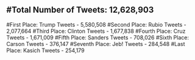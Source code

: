 #Total Number of Tweets: 12,628,903 
---
#First Place: Trump Tweets - 5,580,508
#Second Place: Rubio Tweets - 2,077,664
#Third Place: Clinton Tweets - 1,677,838
#Fourth Place: Cruz Tweets - 1,671,009
#Fifth Place: Sanders Tweets - 708,026
#Sixth Place: Carson Tweets - 376,147
#Seventh Place: Jeb! Tweets - 284,548
#Last Place: Kasich Tweets - 254,179

